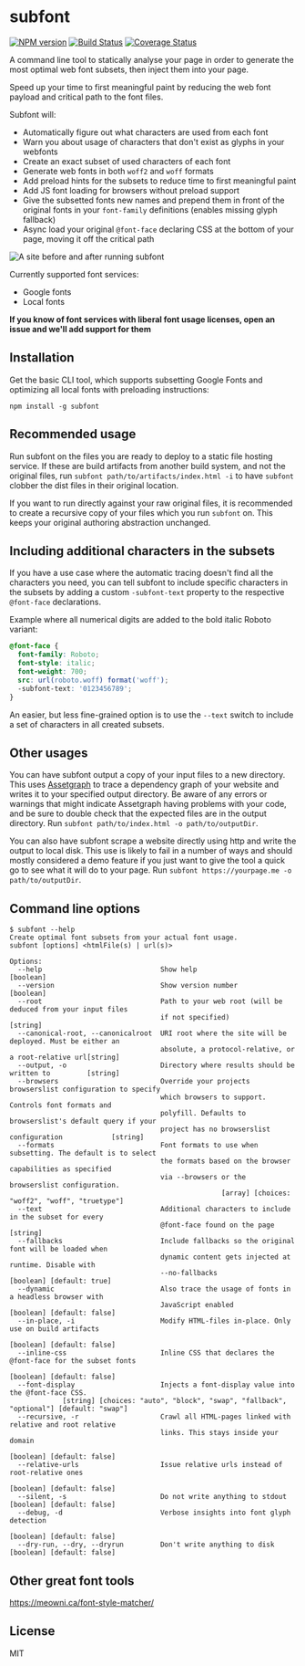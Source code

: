 # subfont

[![NPM version](https://badge.fury.io/js/subfont.svg)](http://badge.fury.io/js/subfont)
[![Build Status](https://travis-ci.org/Munter/subfont.svg?branch=master)](https://travis-ci.org/Munter/subfont)
[![Coverage Status](https://img.shields.io/coveralls/Munter/subfont.svg)](https://coveralls.io/r/Munter/subfont?branch=master)

A command line tool to statically analyse your page in order to generate the most optimal web font subsets, then inject them into your page.

Speed up your time to first meaningful paint by reducing the web font payload and critical path to the font files.

Subfont will:

- Automatically figure out what characters are used from each font
- Warn you about usage of characters that don't exist as glyphs in your webfonts
- Create an exact subset of used characters of each font
- Generate web fonts in both `woff2` and `woff` formats
- Add preload hints for the subsets to reduce time to first meaningful paint
- Add JS font loading for browsers without preload support
- Give the subsetted fonts new names and prepend them in front of the original fonts in your `font-family` definitions (enables missing glyph fallback)
- Async load your original `@font-face` declaring CSS at the bottom of your page, moving it off the critical path

![A site before and after running subfont](https://raw.githubusercontent.com/Munter/subfont/master/images/before-after.png)

Currently supported font services:

- Google fonts
- Local fonts

**If you know of font services with liberal font usage licenses, open an issue and we'll add support for them**

## Installation

Get the basic CLI tool, which supports subsetting Google Fonts and optimizing all local fonts with preloading instructions:

```
npm install -g subfont
```

## Recommended usage

Run subfont on the files you are ready to deploy to a static file hosting service. If these are build artifacts from another build system, and not the original files, run `subfont path/to/artifacts/index.html -i` to have `subfont` clobber the dist files in their original location.

If you want to run directly against your raw original files, it is recommended to create a recursive copy of your files which you run `subfont` on. This keeps your original authoring abstraction unchanged.

## Including additional characters in the subsets

If you have a use case where the automatic tracing doesn't find all the characters you need, you can tell subfont to include specific characters in the subsets by adding a custom `-subfont-text` property to the respective `@font-face` declarations.

Example where all numerical digits are added to the bold italic Roboto variant:

```css
@font-face {
  font-family: Roboto;
  font-style: italic;
  font-weight: 700;
  src: url(roboto.woff) format('woff');
  -subfont-text: '0123456789';
}
```

An easier, but less fine-grained option is to use the `--text` switch to include a set of characters in all created subsets.

## Other usages

You can have subfont output a copy of your input files to a new directory. This uses [Assetgraph](https://github.com/assetgraph/assetgraph) to trace a dependency graph of your website and writes it to your specified output directory. Be aware of any errors or warnings that might indicate Assetgraph having problems with your code, and be sure to double check that the expected files are in the output directory. Run `subfont path/to/index.html -o path/to/outputDir`.

You can also have subfont scrape a website directly using http and write the output to local disk. This use is likely to fail in a number of ways and should mostly considered a demo feature if you just want to give the tool a quick go to see what it will do to your page. Run `subfont https://yourpage.me -o path/to/outputDir`.

## Command line options

```
$ subfont --help
Create optimal font subsets from your actual font usage.
subfont [options] <htmlFile(s) | url(s)>

Options:
  --help                             Show help                                           [boolean]
  --version                          Show version number                                 [boolean]
  --root                             Path to your web root (will be deduced from your input files
                                     if not specified)                                    [string]
  --canonical-root, --canonicalroot  URI root where the site will be deployed. Must be either an
                                     absolute, a protocol-relative, or a root-relative url[string]
  --output, -o                       Directory where results should be written to         [string]
  --browsers                         Override your projects browserslist configuration to specify
                                     which browsers to support. Controls font formats and
                                     polyfill. Defaults to browserslist's default query if your
                                     project has no browserslist configuration            [string]
  --formats                          Font formats to use when subsetting. The default is to select
                                     the formats based on the browser capabilities as specified
                                     via --browsers or the browserslist configuration.
                                                    [array] [choices: "woff2", "woff", "truetype"]
  --text                             Additional characters to include in the subset for every
                                     @font-face found on the page                         [string]
  --fallbacks                        Include fallbacks so the original font will be loaded when
                                     dynamic content gets injected at runtime. Disable with
                                     --no-fallbacks                      [boolean] [default: true]
  --dynamic                          Also trace the usage of fonts in a headless browser with
                                     JavaScript enabled                 [boolean] [default: false]
  --in-place, -i                     Modify HTML-files in-place. Only use on build artifacts
                                                                        [boolean] [default: false]
  --inline-css                       Inline CSS that declares the @font-face for the subset fonts
                                                                        [boolean] [default: false]
  --font-display                     Injects a font-display value into the @font-face CSS.
             [string] [choices: "auto", "block", "swap", "fallback", "optional"] [default: "swap"]
  --recursive, -r                    Crawl all HTML-pages linked with relative and root relative
                                     links. This stays inside your domain
                                                                        [boolean] [default: false]
  --relative-urls                    Issue relative urls instead of root-relative ones
                                                                        [boolean] [default: false]
  --silent, -s                       Do not write anything to stdout    [boolean] [default: false]
  --debug, -d                        Verbose insights into font glyph detection
                                                                        [boolean] [default: false]
  --dry-run, --dry, --dryrun         Don't write anything to disk       [boolean] [default: false]
```

## Other great font tools

https://meowni.ca/font-style-matcher/

## License

MIT
